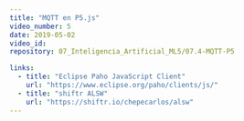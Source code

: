```yaml
---
title: "MQTT en P5.js"
video_number: 5
date: 2019-05-02
video_id:
repository: 07_Inteligencia_Artificial_ML5/07.4-MQTT-P5

links:
  - title: "Eclipse Paho JavaScript Client"
    url: "https://www.eclipse.org/paho/clients/js/"
  - title: "shiftr ALSW"
    url: "https://shiftr.io/chepecarlos/alsw"
---
```

